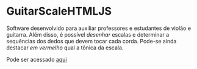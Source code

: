 # GuitarScaleHTMLJS

Software desenvolvido para auxiliar professores e estudantes de violão e guitarra. Além disso, é possível _desenhar_ escalas e determinar a sequências dos dedos que devem tocar cada corda. Pode-se ainda destacar _em vermelho_ qual a tônica da escala.

Pode ser acessado [aqui](https://htmlpreview.github.io/?https://github.com/IgorAvilaPereira/GuitarScaleHTMLJS/blob/main/index3.html) 
